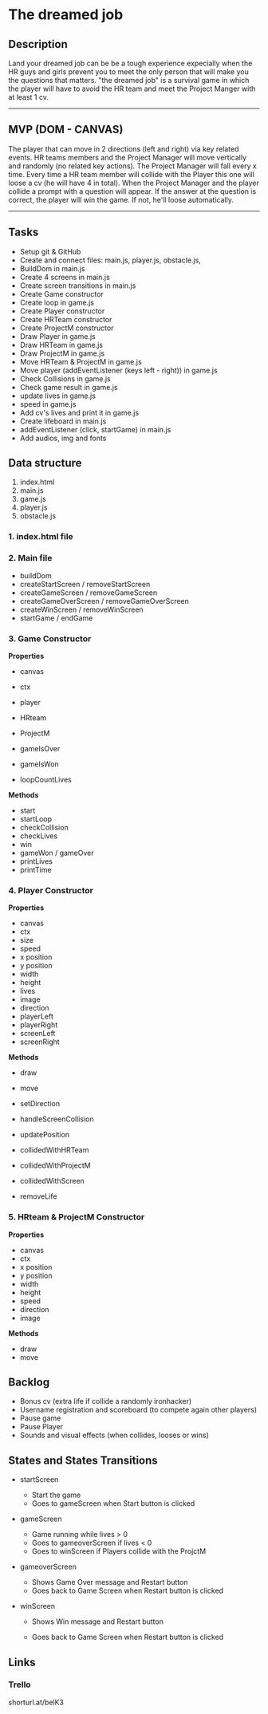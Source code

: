 # The dreamed job

## Description

Land your dreamed job can be be a tough experience expecially when the HR guys and girls prevent you to meet the only person that will make you the questions that matters. "the dreamed job" is a survival game in which the player will have to avoid the HR team and meet the Project Manger with at least 1 cv.

---

## MVP (DOM - CANVAS)

The player that can move in 2 directions (left and right) via key related events.
HR teams members and the Project Manager will move vertically and randomly (no related key actions). The Project Manager will fall every x time. Every time a HR team member will collide with the Player this one will loose a cv (he will have 4 in total). When the Project Manager and the player collide a prompt with a question will appear. If the answer at the question is correct, the player will win the game. If not, he'll loose automatically.

---

## Tasks

- Setup git & GitHub
- Create and connect files: main.js, player.js, obstacle.js,
- BuildDom in main.js
- Create 4 screens in main.js
- Create screen transitions in main.js
- Create Game constructor
- Create loop in game.js
- Create Player constructor
- Create HRTeam constructor
- Create ProjectM constructor
- Draw Player in game.js
- Draw HRTeam in game.js
- Draw ProjectM in game.js
- Move HRTeam & ProjectM in game.js
- Move player (addEventListener (keys left - right)) in game.js
- Check Collisions in game.js
- Check game result in game.js
- update lives in game.js
- speed in game.js
- Add cv's lives and print it in game.js
- Create lifeboard in main.js
- addEventListener (click, startGame) in main.js
- Add audios, img and fonts

## Data structure

1. index.html
2. main.js
3. game.js
4. player.js
5. obstacle.js

### 1. index.html file

### 2. Main file

- buildDom
- createStartScreen / removeStartScreen
- createGameScreen / removeGameScreen
- createGameOverScreen / removeGameOverScreen
- createWinScreen / removeWinScreen
- startGame / endGame

### 3. Game Constructor

**Properties**

- canvas

- ctx

- player

- HRteam

- ProjectM

- gameIsOver

- gameIsWon

- loopCountLives

**Methods**

- start
- startLoop
- checkCollision
- checkLives
- win
- gameWon / gameOver
- printLives
- printTime

### 4. Player Constructor

**Properties**

- canvas
- ctx
- size
- speed
- x position
- y position
- width
- height
- lives
- image
- direction
- playerLeft
- playerRight
- screenLeft
- screenRight

**Methods**

- draw

- move

- setDirection

- handleScreenCollision

- updatePosition

- collidedWithHRTeam

- collidedWithProjectM

- collidedWithScreen

- removeLife

### 5. HRteam & ProjectM Constructor

**Properties**

- canvas
- ctx
- x position
- y position
- width
- height
- speed
- direction
- image

**Methods**

- draw
- move

## Backlog

- Bonus cv (extra life if collide a randomly ironhacker)
- Username registration and scoreboard (to compete again other players)
- Pause game
- Pause Player
- Sounds and visual effects (when collides, looses or wins)

## States and States Transitions

- startScreen

  - Start the game
  - Goes to gameScreen when Start button is clicked

- gameScreen

  - Game running while lives > 0
  - Goes to gameoverScreen if lives < 0
  - Goes to winScreen if Players collide with the ProjctM

- gameoverScreen

  - Shows Game Over message and Restart button
  - Goes back to Game Screen when Restart button is clicked

- winScreen

  - Shows Win message and Restart button

  - Goes back to Game Screen when Restart button is clicked

## Links

### Trello

shorturl.at/belK3
